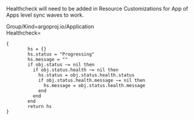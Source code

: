Healthcheck will need to be added in Resource Customizations for App of Apps level sync waves to work. 

Group/Kind=argoproj.io/Application
\
Healthcheck=
```
{
        hs = {}
        hs.status = "Progressing"
        hs.message = ""
        if obj.status ~= nil then
          if obj.status.health ~= nil then
            hs.status = obj.status.health.status
            if obj.status.health.message ~= nil then
              hs.message = obj.status.health.message
            end
          end
        end
        return hs
}
```